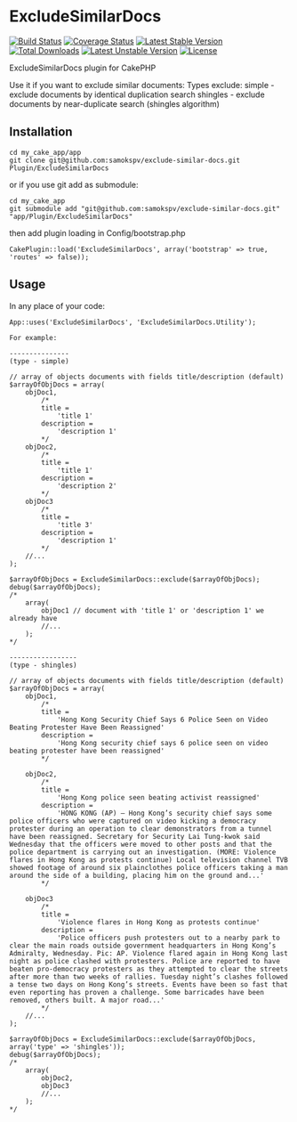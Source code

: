 ExcludeSimilarDocs
==================
[![Build Status](https://travis-ci.org/samokspv/exclude-similar-docs.png)](https://travis-ci.org/samokspv/exclude-similar-docs) [![Coverage Status](https://coveralls.io/repos/samokspv/exclude-similar-docs/badge.png?branch=master)](https://coveralls.io/r/samokspv/exclude-similar-docs?branch=master) [![Latest Stable Version](https://poser.pugx.org/samokspv/exclude-similar-docs/v/stable.svg)](https://packagist.org/packages/samokspv/exclude-similar-docs) [![Total Downloads](https://poser.pugx.org/samokspv/exclude-similar-docs/downloads.svg)](https://packagist.org/packages/samokspv/exclude-similar-docs) [![Latest Unstable Version](https://poser.pugx.org/samokspv/exclude-similar-docs/v/unstable.svg)](https://packagist.org/packages/samokspv/exclude-similar-docs) [![License](https://poser.pugx.org/samokspv/exclude-similar-docs/license.svg)](https://packagist.org/packages/samokspv/exclude-similar-docs)

ExcludeSimilarDocs plugin for CakePHP

Use it if you want to exclude similar documents:
	Types exclude:
		simple   - exclude documents by identical duplication search
		shingles - exclude documents by near-duplicate search (shingles algorithm)

## Installation

	cd my_cake_app/app
	git clone git@github.com:samokspv/exclude-similar-docs.git Plugin/ExcludeSimilarDocs

or if you use git add as submodule:

	cd my_cake_app
	git submodule add "git@github.com:samokspv/exclude-similar-docs.git" "app/Plugin/ExcludeSimilarDocs"

then add plugin loading in Config/bootstrap.php

	CakePlugin::load('ExcludeSimilarDocs', array('bootstrap' => true, 'routes' => false));

## Usage

In any place of your code:
	
	App::uses('ExcludeSimilarDocs', 'ExcludeSimilarDocs.Utility');

	For example:
	
	---------------
	(type - simple)

	// array of objects documents with fields title/description (default)
	$arrayOfObjDocs = array(
		objDoc1, 
			/* 
			title = 
				'title 1'
			description = 
				'description 1'
			*/
		objDoc2, 
			/* 
			title = 
				'title 1'
			description = 
				'description 2'
			*/
		objDoc3 
			/* 
			title = 
				'title 3'
			description = 
				'description 1'
			*/
		//...
	);

	$arrayOfObjDocs = ExcludeSimilarDocs::exclude($arrayOfObjDocs);
	debug($arrayOfObjDocs); 
	/*
		array(
			objDoc1 // document with 'title 1' or 'description 1' we already have
			//...
		);
	*/

	-----------------
	(type - shingles)

	// array of objects documents with fields title/description (default)
	$arrayOfObjDocs = array(
		objDoc1, 
			/* 
			title = 
				'Hong Kong Security Chief Says 6 Police Seen on Video Beating Protester Have Been Reassigned'
			description = 
				'Hong Kong security chief says 6 police seen on video beating protester have been reassigned'
			*/
		
		objDoc2, 
			/* 
			title = 
				'Hong Kong police seen beating activist reassigned'
			description = 
				'HONG KONG (AP) — Hong Kong’s security chief says some police officers who were captured on video kicking a democracy protester during an operation to clear demonstrators from a tunnel have been reassigned. Secretary for Security Lai Tung-kwok said Wednesday that the officers were moved to other posts and that the police department is carrying out an investigation. (MORE: Violence flares in Hong Kong as protests continue) Local television channel TVB showed footage of around six plainclothes police officers taking a man around the side of a building, placing him on the ground and...'
			*/
		
		objDoc3
			/* 
			title = 
				'Violence flares in Hong Kong as protests continue'
			description = 
				'Police officers push protesters out to a nearby park to clear the main roads outside government headquarters in Hong Kong’s Admiralty, Wednesday. Pic: AP. Violence flared again in Hong Kong last night as police clashed with protesters. Police are reported to have beaten pro-democracy protesters as they attempted to clear the streets after more than two weeks of rallies. Tuesday night’s clashes followed a tense two days on Hong Kong’s streets. Events have been so fast that even reporting has proven a challenge. Some barricades have been removed, others built. A major road...'
			*/
		//...
	);

	$arrayOfObjDocs = ExcludeSimilarDocs::exclude($arrayOfObjDocs, array('type' => 'shingles'));
	debug($arrayOfObjDocs); 
	/*
		array(
			objDoc2,
			objDoc3
			//...
		);
	*/